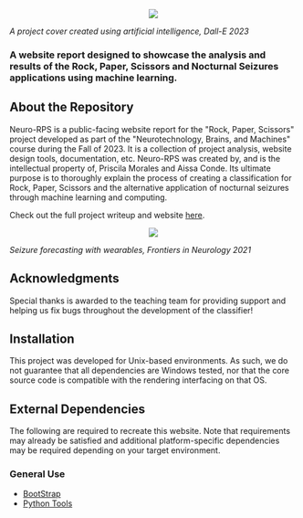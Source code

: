 <p align="center">
  <img src="https://github.com/pmoraless/neuro-rps/blob/16cfc2c07366ac8d6ef66f86be3829786cc7010d/images/neurocover.png"/>
</p>
<p>
    <em>A project cover created using artificial intelligence, Dall-E 2023 </em>
</p>

### A website report designed to showcase the analysis and results of the Rock, Paper, Scissors and Nocturnal Seizures applications using machine learning.

## About the Repository
Neuro-RPS is a public-facing website report for the "Rock, Paper, Scissors" project developed as part of the "Neurotechnology, Brains, and Machines" course during the Fall of 2023. It is a collection of project analysis, website design tools, documentation, etc. Neuro-RPS was created by, and is the intellectual property of, Priscila Morales and Aissa Conde. Its ultimate purpose is to thoroughly explain the process of creating a classification for Rock, Paper, Scissors and the alternative application of nocturnal seizures through machine learning and computing.

Check out the full project writeup and website [here](https://pmoraless.github.io/neuro-rps/).

<p align="center">
  <img src="https://github.com/pmoraless/neuro-rps/blob/16cfc2c07366ac8d6ef66f86be3829786cc7010d/images/noc.jpg"/>
</p>
<p>
    <em>Seizure forecasting with wearables, Frontiers in Neurology 2021</em>
</p>

## Acknowledgments
Special thanks is awarded to the teaching team for providing support and helping us fix bugs throughout the development of the classifier!

## Installation
This project was developed for Unix-based environments. As such, we do not guarantee that all dependencies are Windows tested, nor that the core source code is compatible with the rendering interfacing on that OS.
  
## External Dependencies
The following are required to recreate this website. Note that requirements may already be satisfied and additional platform-specific dependencies may be required depending on your target environment.

### General Use
- [BootStrap](https://getbootstrap.com/docs/5.3/getting-started/introduction/)
- [Python Tools](https://packaging.python.org/en/latest/tutorials/installing-packages/)


